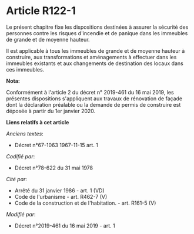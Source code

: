# Article R122-1

Le présent chapitre fixe les dispositions destinées à assurer la sécurité des personnes contre les risques d'incendie et de
panique dans les immeubles de grande et de moyenne hauteur.

Il est applicable à tous les immeubles de grande et de moyenne hauteur à construire, aux transformations et aménagements à
effectuer dans les immeubles existants et aux changements de destination des locaux dans ces immeubles.

**Nota:**

Conformément à l'article 2 du décret n° 2019-461 du 16 mai 2019, les présentes dispositions s'appliquent aux travaux de
rénovation de façade dont la déclaration préalable ou la demande de permis de construire est déposée à partir du 1er janvier
2020.

**Liens relatifs à cet article**

_Anciens textes_:

  - Décret n°67-1063 1967-11-15 art. 1

_Codifié par_:

  - Décret n°78-622 du 31 mai 1978

_Cité par_:

  - Arrêté du 31 janvier 1986 - art. 1 (VD)
  - Code de l'urbanisme - art. R462-7 (V)
  - Code de la construction et de l'habitation. - art. R161-5 (V)

_Modifié par_:

  - Décret n°2019-461 du 16 mai 2019 - art. 1
